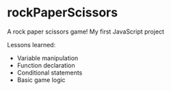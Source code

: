 # rockPaperScissors
A rock paper scissors game! My first JavaScript project

Lessons learned: 
 - Variable manipulation
 - Function declaration
 - Conditional statements
 - Basic game logic